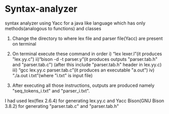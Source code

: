 # Syntax-analyzer
syntax analyzer using Yacc for a java like language which has only methods(analogous to functions) and classes

1) Change the directory to where lex file and parser file(Yacc) are
present on terminal

2) On terminal execute these command in order
i) “lex lexer.l”(it produces "lex.yy.c")
ii)“bison -d -t parser.y”(it produces outputs "parser.tab.h" and
"parser.tab.c") (after this include "parser.tab.h" header in
lex.yy.c)
iii) “gcc lex.yy.c parser.tab.c”(it produces an executable "a.out")
iv) “./a.out i.txt”(where "i.txt" is input file)

3) After executing all those instructions, outputs are produced
namely
"seq_tokens_i.txt" and "parser_i.txt".

I had used lex(flex 2.6.4) for generating lex.yy.c and Yacc
Bison(GNU Bison 3.8.2) for generating "parser.tab.c" and
"parser.tab.h"
